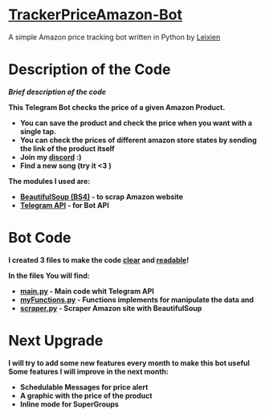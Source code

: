# <a href = 'https://github.com/Leixien/TrackerPriceAmazon-Bot'>TrackerPriceAmazon-Bot</a>
A simple Amazon price tracking bot written in Python by <a href = 'https://github.com/Leixien'>Leixien</a>

# Description of the Code

<b><i>Brief description of the code</i><b></br>
  
This Telegram Bot checks the price of a given Amazon Product. 
  - You can save the product and check the price when you want with a single tap. 
  - You can check the prices of different amazon store states by sending the link of the product itself
  - Join my <a href = 'https://discord.gg/kTg5fhVERQv' >discord</a> :)
  - Find a new song (try it <3 )
                             
The modules I used are:

  - <a href = 'https://www.crummy.com/software/BeautifulSoup/bs4/doc/' >BeautifulSoup (BS4)</a> - to scrap Amazon website
  - <a href = 'https://python-telegram-bot.org/'>Telegram API</a> - for Bot API

# Bot Code
I created 3 files to make the code <a href = 'https://www.martinfowler.com/bliki/CodeAsDocumentation.html#:~:text=I%20think%20part,began%20to%20program.'>clear</a> and <a href = 'https://www.martinfowler.com/bliki/CodeAsDocumentation.html#:~:text=I%20think%20part,began%20to%20program.'>readable</a>!

In the files You will find:
  - <a href = 'https://github.com/Leixien/TrackerPriceAmazon-Bot/blob/main/main.py'> main.py</a> - Main code whit Telegram API
  - <a href = 'https://github.com/Leixien/TrackerPriceAmazon-Bot/blob/main/myFunctions.py'>myFunctions.py</a> - Functions implements for manipulate the data and 
  - <a href = 'https://github.com/Leixien/TrackerPriceAmazon-Bot/blob/main/scraper.py'>scraper.py</a> - Scraper Amazon site with BeautifulSoup

# Next Upgrade 
I will try to add some new features every month to make this bot useful
Some features I will improve in the next month:
  - Schedulable Messages for price alert
  - A graphic with the price of the product
  - Inline mode for SuperGroups
